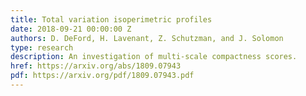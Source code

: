 ```yaml
---
title: Total variation isoperimetric profiles
date: 2018-09-21 00:00:00 Z
authors: D. DeFord, H. Lavenant, Z. Schutzman, and J. Solomon
type: research
description: An investigation of multi-scale compactness scores.
href: https://arxiv.org/abs/1809.07943
pdf: https://arxiv.org/pdf/1809.07943.pdf
---
```


